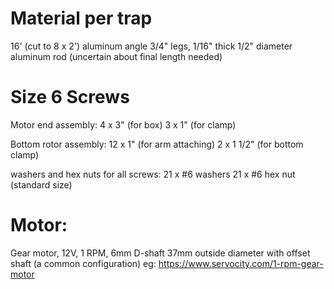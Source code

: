 # Material per trap

16' (cut to 8 x 2') aluminum angle 3/4" legs, 1/16" thick
1/2" diameter aluminum rod (uncertain about final length needed)

# Size 6 Screws
Motor end assembly:
4 x 3" (for box)
3 x 1" (for clamp)

Bottom rotor assembly:
12 x 1" (for arm attaching)
2 x 1 1/2" (for bottom clamp)

washers and hex nuts for all screws:
21 x #6 washers
21 x #6 hex nut (standard size)

# Motor:
Gear motor, 12V, 1 RPM, 6mm D-shaft
37mm outside diameter with offset shaft (a common configuration)
eg: https://www.servocity.com/1-rpm-gear-motor


